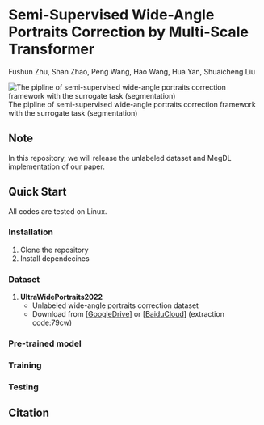 # Semi-Supervised Wide-Angle Portraits Correction by Multi-Scale Transformer
Fushun Zhu, Shan Zhao, Peng Wang, Hao Wang, Hua Yan, Shuaicheng Liu 

![The pipline of semi-supervised wide-angle portraits correction framework with the surrogate task (segmentation)](https://github.com/megvii-research/Portraits_Correction/blob/main/semi-supervised%20framework.PNG)
The pipline of semi-supervised wide-angle portraits correction framework with the surrogate task (segmentation)

## Note
In this repository, we will release the unlabeled dataset and MegDL implementation of our paper.

## Quick Start

All codes are tested on Linux.

### Installation

1. Clone the repository
2. Install dependecines

### Dataset 
1.  **UltraWidePortraits2022** 
    * Unlabeled wide-angle portraits correction dataset  
    * Download from  [[GoogleDrive](https://drive.google.com/file/d/1FxzyA-EWqHnZI4H5zgZJOoqnkoAmhK0h/view?usp=sharing)] or [[BaiduCloud](https://pan.baidu.com/s/1IyeyHGR4BQHGm7Q_ZFi22g?pwd=79cw)] (extraction code:79cw)

### Pre-trained model

### Training

### Testing

## Citation
